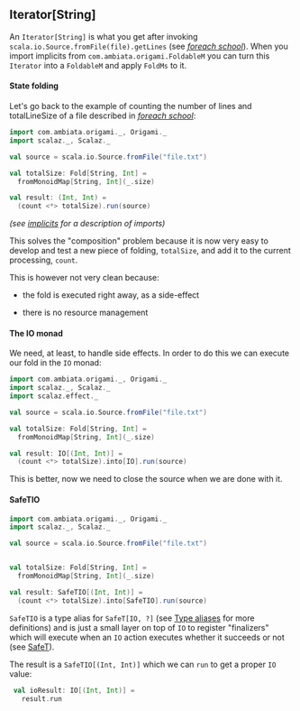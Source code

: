 ## Iterator[String]

An `Iterator[String]` is what you get after invoking `scala.io.Source.fromFile(file).getLines` (see *[foreach school](foreach.md)*). When you import implicits from `com.ambiata.origami.FoldableM` you can turn this `Iterator` into a `FoldableM` and apply `FoldMs` to it.

#### State folding

Let's go back to the example of counting the number of lines and totalLineSize of a file described in *[foreach school](foreach.md)*:
```scala
import com.ambiata.origami._, Origami._
import scalaz._, Scalaz._

val source = scala.io.Source.fromFile("file.txt")

val totalSize: Fold[String, Int] =
  fromMonoidMap[String, Int](_.size)

val result: (Int, Int) =
  (count <*> totalSize).run(source)
```
 *(see [implicits](implicits.md) for a description of imports)*


This solves the "composition" problem because it is now very easy to develop and test a new piece of folding, `totalSize`, and add it to the current processing, `count`.

This is however not very clean because:

 - the fold is executed right away, as a side-effect

 - there is no resource management

#### The IO monad

We need, at least, to handle side effects. In order to do this we can execute our fold in the `IO` monad:
```scala
import com.ambiata.origami._, Origami._
import scalaz._, Scalaz._
import scalaz.effect._

val source = scala.io.Source.fromFile("file.txt")

val totalSize: Fold[String, Int] =
  fromMonoidMap[String, Int](_.size)

val result: IO[(Int, Int)] =
  (count <*> totalSize).into[IO].run(source)
```

This is better, now we need to close the source when we are done with it.

#### SafeTIO

```scala
import com.ambiata.origami._, Origami._
import scalaz._, Scalaz._

val source = scala.io.Source.fromFile("file.txt")


val totalSize: Fold[String, Int] =
  fromMonoidMap[String, Int](_.size)

val result: SafeTIO[(Int, Int)] =
  (count <*> totalSize).into[SafeTIO].run(source)
```

`SafeTIO` is a type alias for `SafeT[IO, ?]` (see [Type aliases](typealiases.md) for more definitions) and is just a small layer on top of `IO` to register "finalizers" which will execute when an `IO` action executes whether it succeeds or not (see [SafeT](safet.md)).

The result is a `SafeTIO[(Int, Int)]` which we can `run` to get a proper `IO` value:
```scala
 val ioResult: IO[(Int, Int)] =
   result.run
```
